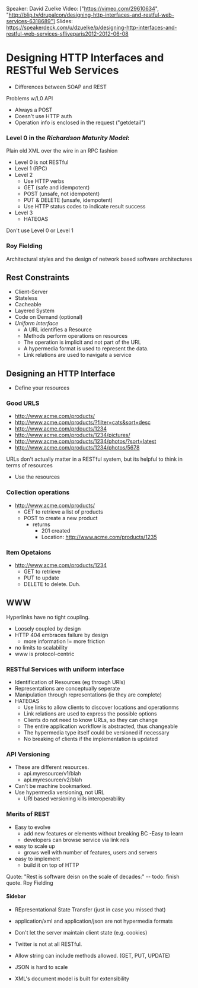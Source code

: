 Speaker: David Zuelke
Video: ["https://vimeo.com/29610634", "http://blip.tv/drupalcon/designing-http-interfaces-and-restful-web-services-6318689"]
Slides: https://speakerdeck.com/u/dzuelke/p/designing-http-interfaces-and-restful-web-services-sfliveparis2012-2012-06-08

# Designing HTTP Interfaces and RESTful Web Services

- Differences between SOAP and REST

Problems w/L0 API
- Always a POST
- Doesn't use HTTP auth
- Operation info is enclosed in the request ("getdetail")

### Level 0 in the *Richardson Maturity Model*:
Plain old XML over the wire in an RPC fashion

- Level 0 is not RESTful
- Level 1 (RPC)
- Level 2
  - Use HTTP verbs
  - GET (safe and idempotent)
  - POST (unsafe, not idempotent)
  - PUT & DELETE (unsafe, idempotent)
  - Use HTTP status codes to indicate result success
- Level 3
  - HATEOAS


Don't use Level 0 or Level 1

### Roy Fielding
Architectural styles and the design of network based software architectures

## Rest Constraints
- Client-Server
- Stateless
- Cacheable
- Layered System
- Code on Demand (optional)
- _Uniform Interface_
  - A URL identifies a Resource
  - Methods perform operations on resources
  - The operation is implicit and not part of the URL
  - A hypermedia format is used to represent the data.
  - Link relations are used to navigate a service


## Designing an HTTP Interface

- Define your resources


### Good URLS
- http://www.acme.com/products/
- http://www.acme.com/products/?filter=cats&sort=desc
- http://www.acme.com/prdoucts/1234
- http://www.acme.com/products/1234/pictures/
- http://www.acme.com/products/1234/photos/?sort=latest
- http://www.acme.com/products/1234/photos/5678

URLs don't actually matter in a RESTful system, but its helpful to think in terms of
resources


- Use the resources

### Collection operations

- http://www.acme.com/products/
  - GET to retrieve a list of products
  - POST to create a new product
    - returns
      - 201 created
      -  Location: http://www.acme.com/products/1235

### Item Opetaions

- http://www.acme.com/products/1234
  - GET to retrieve
  - PUT to update
  - DELETE to delete. Duh.


## WWW
Hyperlinks have no tight coupling.
- Loosely coupled by design
- HTTP 404 embraces failure by design
  - more information != more friction
- no limits to scalability
- www is protocol-centric


### RESTful Services with uniform interface
- Identification of Resources (eg through URIs)
- Representations are conceptually seperate
- Manipulation through representations (ie they are complete)
- HATEOAS
  - Use links to allow clients to discover locations and operationms
  - Link relations are used to express the possible options
  - Clients do not need to know URLs, so they can change
  - The entire application workflow is abstracted, thus changeable
  - The hypermedia type itself could be versioned if necessary
  - No breaking of clients if the implementation is updated


### API Versioning
- These are different resources.
  - api.myresource/v1/blah
  - api.myresource/v2/blah
- Can't be machine bookmarked.
- Use hypermedia versioning, not URL
  - URI based versioning kills interoperability


### Merits of REST
- Easy to evolve
  - add new features or elements without breaking BC
-Easy to learn
  - developers can browse service via link rels
- easy to scale up
  - grows well with number of features, users and servers
- easy to implement
  - build it on top of HTTP

Quote:
"Rest is software deisn on the scale of decades:" -- todo: finish quote. Roy Fielding

#### Sidebar

- REpresentational State Transfer (just in case you missed that)
- application/xml and application/json are not hypermedia formats
- Don't let the server maintain client state (e.g. cookies)
- Twitter is not at all RESTful.

- Allow string can include methods allowed. (GET, PUT, UPDATE)
- JSON is hard to scale
- XML's document model is built for extensibility